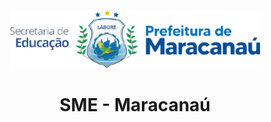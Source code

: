 <p align="center">
  <img src="banner.png" width="400px">
</p>
<h1 align="center">SME - Maracanaú</h1>
